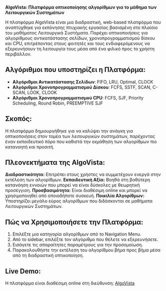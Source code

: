 **AlgoVista: Πλατφόρμα οπτικοποίησης αλγορίθμων για το μάθημα των Λειτουργικών Συστημάτων**

Η πλατφόρμα AlgoVista είναι μια διαδραστική, web-based πλατφόρμα που αναπτύχθηκε για εκπόνησης πτυχιακής εργασίας βασισμένη στο πλαίσιο του μαθήματος Λειτουργικά Συστήματα. Παρέχει οπτικοποιήσεις για αλγορίθμους αντικατάστασης σελίδων, χρονοπρογραμματισμού δίσκου και CPU, επιτρέποντας στους φοιτητές και τους ενδιαφερόμενους να εξερευνήσουν τη λειτουργία τους μέσα από ένα φιλικό προς το χρήστη περιβάλλον.

## Αλγόριθμοι που υποστηρίζει η Πλατφόρμα:
- **Αλγόριθμοι Αντικατάστασης Σελίδων**: FIFO, LRU, Optimal, CLOCK
- **Αλγόριθμοι Χρονοπρογραμματισμού Δίσκου**: FCFS, SSTF, SCAN, C-SCAN, LOOK, CLOOK 
- **Αλγόριθμοι Χρονοπρογραμματισμού CPU**: FCFS, SJF, Priority Scheduling, Round Robin, PREEMPTIVE SJF 

## Σκοπός:
Η πλατφόρμα δημιουργήθηκε για να καλύψει την ανάγκη για οπτικοποιήσεις στον τομέα των λειτουργικών συστημάτων, παρέχοντας έναν εκπαιδευτικό πόρο που καθιστά την εκμάθηση των αλγορίθμων πιο κατανοητή και προσιτή.
## Πλεονεκτήματα της AlgoVista:

**Διαδραστικότητα:** Επιτρέπει στους χρήστες να συμμετέχουν ενεργά στην εκτέλεση των αλγορίθμων.
**Εκπαιδευτική Αξία:** Βοηθά στη βαθύτερη κατανόηση εννοιών που μπορεί να είναι δύσκολες με θεωρητική προσέγγιση.
**Προσβασιμότητα:** Είναι διαθέσιμη online και μπορεί να χρησιμοποιηθεί από οποιαδήποτε συσκευή.
**Ποικιλία Αλγορίθμων:** Υποστηρίζει μεγάλο εύρος αλγορίθμων που διδάσκονται σε μαθήματα Λειτουργικών Συστημάτων.

## Πώς να Χρησιμοποιήσετε την Πλατφόρμα:

1. Επιλέξτε μια κατηγορία αλγορίθμων από το Navigation Menu.
2. Από το sidebar, επιλέξτε τον αλγόριθμο που θέλετε να εξερευνήσετε.
3. Εισάγετε τις απαραίτητες παραμέτρους για την προσομοίωση.
4. Παρακολουθήστε την εκτέλεση του αλγορίθμου βήμα προς βήμα μέσα από τη διαδραστική οπτικοποίηση.

## Live Demo:
Η πλατφόρμα είναι διαθέσιμη online στη διεύθυνση: [AlgoVista](https://algovista.csd.auth.gr/)


